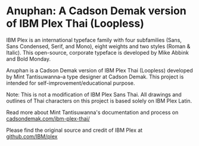 # Anuphan: A Cadson Demak version of IBM Plex Thai (Loopless)

IBM Plex is an international typeface family with four subfamilies (Sans, Sans Condensed, Serif, and Mono), eight weights and two styles (Roman & Italic). This open-source, corporate typeface is developed by Mike Abbink and Bold Monday.

Anuphan is a Cadson Demak version of IBM Plex Thai (Loopless) developed by Mint Tantisuwanna–a type designer at Cadson Demak.
This project is intended for self-improvement/educational purpose.

Note: This is not a modification of IBM Plex Sans Thai. All drawings and outlines of Thai characters on this project is based solely on IBM Plex Latin.

Read more about Mint Tantisuwanna's documentation and process on <a href="https://cadsondemak.com/ibm-plex-thai/">cadsondemak.com/ibm-plex-thai/</a>

Please find the original source and credit of IBM Plex at <a href="https://github.com/IBM/plex">github.com/IBM/plex</a>
